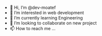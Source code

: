 - 👋 Hi, I’m @dev-moatef
- 👀 I’m interested in web development 
- 🌱 I’m currently learning Engineering 
- 💞️ I’m looking to collaborate on new project
- 📫 How to reach me ...

<!---
dev-moatef/dev-moatef is a ✨ special ✨ repository because its `README.md` (this file) appears on your GitHub profile.
You can click the Preview link to take a look at your changes.
--->
